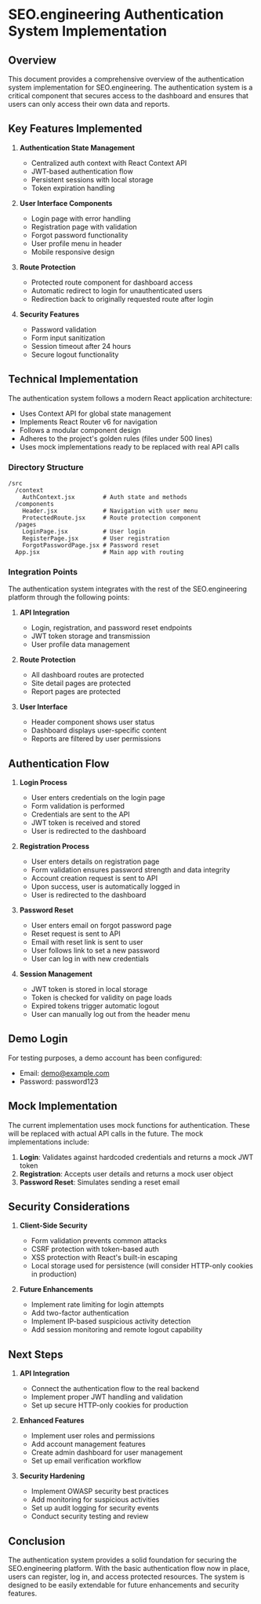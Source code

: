 # SEO.engineering Authentication System Implementation

## Overview

This document provides a comprehensive overview of the authentication system implementation for SEO.engineering. The authentication system is a critical component that secures access to the dashboard and ensures that users can only access their own data and reports.

## Key Features Implemented

1. **Authentication State Management**
   - Centralized auth context with React Context API
   - JWT-based authentication flow
   - Persistent sessions with local storage
   - Token expiration handling

2. **User Interface Components**
   - Login page with error handling
   - Registration page with validation
   - Forgot password functionality
   - User profile menu in header
   - Mobile responsive design

3. **Route Protection**
   - Protected route component for dashboard access
   - Automatic redirect to login for unauthenticated users
   - Redirection back to originally requested route after login

4. **Security Features**
   - Password validation
   - Form input sanitization
   - Session timeout after 24 hours
   - Secure logout functionality

## Technical Implementation

The authentication system follows a modern React application architecture:

- Uses Context API for global state management
- Implements React Router v6 for navigation
- Follows a modular component design
- Adheres to the project's golden rules (files under 500 lines)
- Uses mock implementations ready to be replaced with real API calls

### Directory Structure

```
/src
  /context
    AuthContext.jsx        # Auth state and methods
  /components
    Header.jsx             # Navigation with user menu
    ProtectedRoute.jsx     # Route protection component
  /pages
    LoginPage.jsx          # User login
    RegisterPage.jsx       # User registration
    ForgotPasswordPage.jsx # Password reset
  App.jsx                  # Main app with routing
```

### Integration Points

The authentication system integrates with the rest of the SEO.engineering platform through the following points:

1. **API Integration**
   - Login, registration, and password reset endpoints
   - JWT token storage and transmission
   - User profile data management

2. **Route Protection**
   - All dashboard routes are protected
   - Site detail pages are protected
   - Report pages are protected

3. **User Interface**
   - Header component shows user status
   - Dashboard displays user-specific content
   - Reports are filtered by user permissions

## Authentication Flow

1. **Login Process**
   - User enters credentials on the login page
   - Form validation is performed
   - Credentials are sent to the API
   - JWT token is received and stored
   - User is redirected to the dashboard

2. **Registration Process**
   - User enters details on registration page
   - Form validation ensures password strength and data integrity
   - Account creation request is sent to API
   - Upon success, user is automatically logged in
   - User is redirected to the dashboard

3. **Password Reset**
   - User enters email on forgot password page
   - Reset request is sent to API
   - Email with reset link is sent to user
   - User follows link to set a new password
   - User can log in with new credentials

4. **Session Management**
   - JWT token is stored in local storage
   - Token is checked for validity on page loads
   - Expired tokens trigger automatic logout
   - User can manually log out from the header menu

## Demo Login

For testing purposes, a demo account has been configured:
- Email: demo@example.com
- Password: password123

## Mock Implementation

The current implementation uses mock functions for authentication. These will be replaced with actual API calls in the future. The mock implementations include:

1. **Login**: Validates against hardcoded credentials and returns a mock JWT token
2. **Registration**: Accepts user details and returns a mock user object
3. **Password Reset**: Simulates sending a reset email

## Security Considerations

1. **Client-Side Security**
   - Form validation prevents common attacks
   - CSRF protection with token-based auth
   - XSS protection with React's built-in escaping
   - Local storage used for persistence (will consider HTTP-only cookies in production)

2. **Future Enhancements**
   - Implement rate limiting for login attempts
   - Add two-factor authentication
   - Implement IP-based suspicious activity detection
   - Add session monitoring and remote logout capability

## Next Steps

1. **API Integration**
   - Connect the authentication flow to the real backend
   - Implement proper JWT handling and validation
   - Set up secure HTTP-only cookies for production

2. **Enhanced Features**
   - Implement user roles and permissions
   - Add account management features
   - Create admin dashboard for user management
   - Set up email verification workflow

3. **Security Hardening**
   - Implement OWASP security best practices
   - Add monitoring for suspicious activities
   - Set up audit logging for security events
   - Conduct security testing and review

## Conclusion

The authentication system provides a solid foundation for securing the SEO.engineering platform. With the basic authentication flow now in place, users can register, log in, and access protected resources. The system is designed to be easily extendable for future enhancements and security features.
